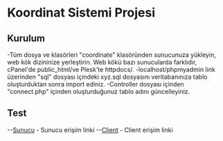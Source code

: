 # Koordinat Sistemi Projesi

## Kurulum

-Tüm dosya ve klasörleri "coordinate" klasöründen sunucunuza yükleyin, web kök dizininize yerleştirin. Web kökü bazı sunucularda farklıdır, cPanel'de public_html/ve Plesk'te httpdocs/.
-localhost/phpmyadmin link üzerinden "sql" dosyası içindeki xyz.sql dosyasını veritabanınıza tablo oluşturduktan sonra import ediniz.
-Controller dosyası içinden "connect.php" içinden oluşturduğunuz tablo adını güncelleyiniz.

## Test
--[Sunucu](https://muratbariskoroglu.com/coordinate/sunucu.php) - Sunucu erişim linki
--[Client](https://muratbariskoroglu.com/coordinate/client.php) - Client erişim linki
